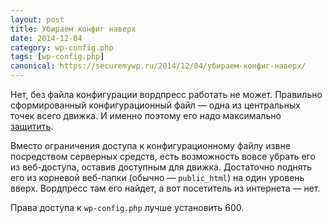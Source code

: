 ```yaml
---
layout: post
title: Убираем конфиг наверх
date: 2014-12-04
category: wp-config.php
tags: [wp-config.php]
canonical: https://securemywp.ru/2014/12/04/убираем-конфиг-наверх/
---
```


Нет, без файла конфигурации вордпресс работать не может. Правильно сформированный конфигурационный файл — одна из центральных точек всего движка. И именно поэтому его надо максимально [защитить](https://securemywp.ru/2014/12/04/защищаем-конфиг/).

Вместо ограничения доступа к конфигурационному файлу извне посредством серверных средств, есть возможность вовсе убрать его из веб-доступа, оставив доступным для движка. Достаточно поднять его из корневой веб-папки (обычно — <code>public_html</code>) на один уровень вверх. Вордпресс там его найдет, а вот посетитель из интернета — нет.

Права доступа к <code>wp-config.php</code> лучше установить 600.
